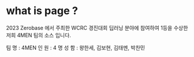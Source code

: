 # what is page ?
2023 Zerobase 에서 주최한 WCRC 경진대회 딥러닝 분야에 참여하여 1등을 수상한 저희 4MEN 팀의 소스 입니다.

팀 명 : 4MEN
인 원 : 4 명
성 함 : 왕한세, 김보현, 김태멘, 박찬민



# 
